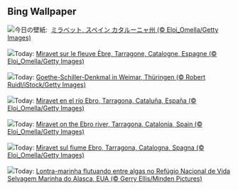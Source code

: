 ## Bing Wallpaper
![](https://www.bing.com/th?id=OHR.MiravetSpain_JA-JP1110549507_UHD.jpg&w=1000)今日の壁紙: &nbsp;[ミラベット, スペイン カタルーニャ州 (© Eloi_Omella/Getty Images)](https://www.bing.com/th?id=OHR.MiravetSpain_JA-JP1110549507_UHD.jpg)
<br><br/>
![](https://www.bing.com/th?id=OHR.MiravetSpain_FR-FR8451258933_UHD.jpg&w=1000)Today: [Miravet sur le fleuve Èbre, Tarragone, Catalogne, Espagne (© Eloi_Omella/Getty Images)](https://www.bing.com/th?id=OHR.MiravetSpain_FR-FR8451258933_UHD.jpg)
<br><br/>
![](https://www.bing.com/th?id=OHR.GoetheSchiller_DE-DE0833691040_UHD.jpg&w=1000)Today: [Goethe-Schiller-Denkmal in Weimar, Thüringen (© Robert Ruidl/iStock/Getty Images)](https://www.bing.com/th?id=OHR.GoetheSchiller_DE-DE0833691040_UHD.jpg)
<br><br/>
![](https://www.bing.com/th?id=OHR.MiravetSpain_ES-ES8030054546_UHD.jpg&w=1000)Today: [Miravet en el río Ebro, Tarragona, Cataluña, España (© Eloi_Omella/Getty Images)](https://www.bing.com/th?id=OHR.MiravetSpain_ES-ES8030054546_UHD.jpg)
<br><br/>
![](https://www.bing.com/th?id=OHR.MiravetSpain_EN-GB3438322242_UHD.jpg&w=1000)Today: [Miravet on the Ebro river, Tarragona, Catalonia, Spain (© Eloi_Omella/Getty Images)](https://www.bing.com/th?id=OHR.MiravetSpain_EN-GB3438322242_UHD.jpg)
<br><br/>
![](https://www.bing.com/th?id=OHR.MiravetSpain_IT-IT4503014691_UHD.jpg&w=1000)Today: [Miravet sul fiume Ebro, Tarragona, Catalogna, Spagna (© Eloi_Omella/Getty Images)](https://www.bing.com/th?id=OHR.MiravetSpain_IT-IT4503014691_UHD.jpg)
<br><br/>
![](https://www.bing.com/th?id=OHR.KelpOtter_PT-BR7205269839_UHD.jpg&w=1000)Today: [Lontra-marinha flutuando entre algas no Refúgio Nacional de Vida Selvagem Marinha do Alasca, EUA (© Gerry Ellis/Minden Pictures)](https://www.bing.com/th?id=OHR.KelpOtter_PT-BR7205269839_UHD.jpg)
<br><br/>
